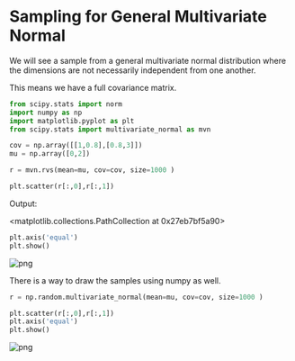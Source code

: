
# Sampling for General Multivariate Normal

We will see a sample from a general multivariate normal distribution where the dimensions are not necessarily independent from one another.

This means we have a full covariance matrix.


```python
from scipy.stats import norm
import numpy as np
import matplotlib.pyplot as plt
from scipy.stats import multivariate_normal as mvn

cov = np.array([[1,0.8],[0.8,3]])
mu = np.array([0,2])
```


```python
r = mvn.rvs(mean=mu, cov=cov, size=1000 )
```


```python
plt.scatter(r[:,0],r[:,1])
```



Output:

<matplotlib.collections.PathCollection at 0x27eb7bf5a90>




```python
plt.axis('equal')
plt.show()
```


![png](output_13_0.png)


There is a way to draw the samples using numpy as well.


```python
r = np.random.multivariate_normal(mean=mu, cov=cov, size=1000 )
```


```python
plt.scatter(r[:,0],r[:,1])
plt.axis('equal')
plt.show()
```


![png](output_14_0.png)


